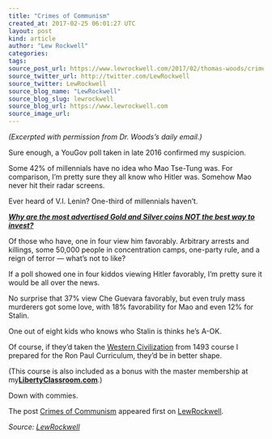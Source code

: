 ```yaml
---
title: "Crimes of Communism"
created_at: 2017-02-25 06:01:27 UTC
layout: post
kind: article
author: "Lew Rockwell"
categories: 
tags: 
source_post_url: https://www.lewrockwell.com/2017/02/thomas-woods/crimes-communism/
source_twitter_url: http://twitter.com/LewRockwell
source_twitter: LewRockwell
source_blog_name: "LewRockwell"
source_blog_slug: lewrockwell
source_blog_url: https://www.lewrockwell.com
source_image_url: 
---
```

<p><em>(Excerpted with permission from Dr. Woods’s daily email.)</em></p>
<p>Sure enough, a YouGov poll taken in late 2016 confirmed my suspicion.</p>
<p>Some 42% of millennials have no idea who Mao Tse-Tung was. For comparison, I&#8217;m pretty sure they all know who Hitler was. Somehow Mao never hit their radar screens.</p>
<p>Ever heard of V.I. Lenin? One-third of millennials haven&#8217;t.</p>
<p><em><strong><a href="http://www.cmi-gold-silver.com/article/dangers-of-buying-gold/?utm_source=LRC&amp;utm_medium=textad&amp;utm_campaign=advertisedgold">Why are the most advertised Gold and Silver coins NOT the best way to invest?</a></strong></em></p>
<p>Of those who have, one in four view him favorably. Arbitrary arrests and killings, some 50,000 people in concentration camps, one-party rule, and a reign of terror &#8212; what&#8217;s not to like?</p>
<p>If a poll showed one in four kiddos viewing Hitler favorably, I&#8217;m pretty sure it would be all over the news.</p>
<p>No surprise that 37% view Che Guevara favorably, but even truly mass murderers got some love, with 18% favorability for Mao and even 12% for Stalin.</p>
<p>One out of eight kids who knows who Stalin is thinks he&#8217;s A-OK.</p>
<p>Of course, if they&#8217;d taken the <a href="http://TomWoodsHomeschool.com/western-civilization-from-1493/">Western Civilization</a> from 1493 course I prepared for the Ron Paul Curriculum, they&#8217;d be in better shape.</p>
<p>(This course is also included as a bonus with the master membership at my<a href="http://tomwoods.us5.list-manage.com/track/click?u=77713d21ff56f1c126607d2c5&amp;id=a6fc1f9062&amp;e=82e158f26a"><strong>LibertyClassroom.com</strong></a>.)</p>
<p>Down with commies.</p>




<p>The post <a rel="nofollow" href="https://www.lewrockwell.com/2017/02/thomas-woods/crimes-communism/">Crimes of Communism</a> appeared first on <a rel="nofollow" href="https://www.lewrockwell.com">LewRockwell</a>.</p><div class="">
    <i>Source: <a href="https://www.lewrockwell.com">LewRockwell</a></i>
</div>
